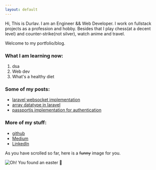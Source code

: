 ```yaml
---
layout: default
---
```


Hi, This is Durlav. I am an Engineer && Web Developer. I work on fullstack projects as a profession and hobby. Besides that I play chess(at a decent level) and counter-strike(not silver), watch anime and travel.

Welcome to my portfolio/blog.

### What I am learning now:

1.  dsa
2.  Web dev
3.  What's a healthy diet

### Some of my posts:

- [laravel websocket implementation](/post/real-time-with-laravel-websockets)
- [array datatype in laravel](/post/working-with-array-data-type-in-laravel)
- [passportjs implementation for authentication](/post/passportjs-authentication)

### More of my stuff:

- [github](https://github.com/durlavkalita)
- [Medium](https://durlavkalita.medium.com/)
- [LinkedIn](https://www.linkedin.com/in/durlavkalita/)

As you have scrolled so far, here is a ~~funny~~ image for you.

![Oh! You found an easter 🥚](https://source.unsplash.com/400x300/?funny)
